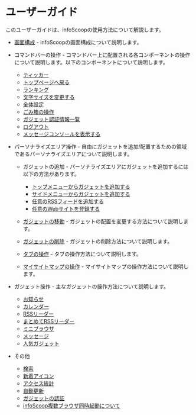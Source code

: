 # ユーザーガイド

このユーザーガイドは、infoScoopの使用方法について解説します。

* [画面構成][Screen Layout] - infoScoopの画面構成について説明します。

* コマンドバーの操作 - コマンドバー上に配置される各コンポーネントの操作について説明します。以下のコンポーネントについて説明します。

  * [ティッカー][Ticker(Electrical Bulletin Board) Operations]
  * [トップページへ戻る][Going Back to Top Page]
  * [ランキング][Ranking]
  * [文字サイズを変更する][Changing the Character Size]
  * [全体設定][Global Settings]
  * [ごみ箱の操作][Trash Bin Operations]
  * [ガジェット認証情報一覧][List of Gadget Authentication Information]
  * [ログアウト][Logout]
  * [メッセージコンソールを表示する][Displaying the Message Console]

* パーソナライズエリア操作 - 自由にガジェットを追加/配置するための領域であるパーソナライズエリアについて説明します。

  * ガジェットの追加 - パーソナライズエリアにガジェットを追加するには以下の方法があります。
    * [トップメニューからガジェットを追加する][Adding a Gadget from the Menu]
    * [サイドメニューからガジェットを追加する][Adding a Gadget from the Site Map]
    * [任意のRSSフィードを追加する][Adding an Optional RSS Content]
    * [任意のWebサイトを登録する][Registering an Optional Web Site]

  * [ガジェットの移動][Moving a Gadget of the Personalized area] - ガジェットの配置を変更する方法について説明します。
  * [ガジェットの削除][Deleting a Gadget from the Personalized area] - ガジェットの削除方法について説明します。
  * [タブの操作][Operations of a Tab] - タブの操作方法について説明します。
  * [マイサイトマップの操作][Operations of My Site Map] - マイサイトマップの操作方法について説明します。

* ガジェット操作 - 主なガジェットの操作方法について説明します。

  * [お知らせ][Information Gadget]
  * [カレンダー][Calendar Gadget]
  * [RSSリーダー][RSS Reader Gadget]
  * [まとめてRSSリーダー][Composite RSS Reader Gadget]
  * [ミニブラウザ][MiniBrowser Gadget]
  * [メッセージ][Message Gadget]
  * [人気ガジェット][Gadget Ranking Gadget]

* その他

  * [検索][Search]
  * [新着アイコン][New Arrival Icons]
  * [アクセス統計][Access Statistics]
  * [自動更新][Auto Update]
  * [ガジェットの認証][Authentication of Gadget]
  * [infoScoop複数ブラウザ同時起動について][Starting infoScoop in Multiple Browsers]


[Screen Layout]: screen-layout.md "画面構成"
[Ticker(Electrical Bulletin Board) Operations]: tickerelectrical-bulletin-board-operations.md "ティッカー"
[Going Back to Top Page]: going-back-to-top-page.md "トップページへ戻る"
[Ranking]: commandbar-ranking.md "ランキング"
[Changing the Character Size]: changing-the-character-size.md "文字サイズを変更する"
[Global Settings]: global-settings.md "全体設定"
[Trash Bin Operations]: trash-bin-operations.md "ごみ箱の操作"
[List of Gadget Authentication Information]: list-of-gadget-authentication-information.md "ガジェット認証情報一覧"
[Logout]: logout.md "ログアウト"
[Displaying the Message Console]: displaying-the-message-console.md "メッセージコンソールを表示する"
[Adding a Gadget from the Menu]: adding-a-gadget-from-the-menu.md "トップメニューからガジェットを追加する"
[Adding a Gadget from the Site Map]: adding-a-gadget-from-the-site-map.md "サイドメニューからガジェットを追加する"
[Adding an Optional RSS Content]: adding-an-optional-rss-content.md "任意のRSSフィードを追加する"
[Registering an Optional Web Site]: registering-an-optional-web-site.md "任意のWebサイトを登録する"
[Moving a Gadget of the Personalized area]: moving-a-gadget-of-the-personalized-area.md "ガジェットの移動"
[Deleting a Gadget from the Personalized area]: deleting-a-gadget-from-the-personalized-area.md "ガジェットの削除"
[Operations of a Tab]: operations-of-a-tab.md "タブの操作"
[Operations of My Site Map]: operations-of-my-site-map.md "マイサイトマップの操作"
[Information Gadget]: information-gadget.md "お知らせ"
[Calendar Gadget]: calendar-gadget.md "カレンダー"
[RSS Reader Gadget]: rss-reader-gadget.md "RSSリーダー"
[Composite RSS Reader Gadget]: composite-rss-reader-gadget.md "まとめてRSSリーダー"
[MiniBrowser Gadget]: minibrowser-gadget.md "ミニブラウザ"
[Message Gadget]: message-gadget.md "メッセージ"
[Gadget Ranking Gadget]: gadget-ranking-gadget.md "人気ガジェット"
[Search]: search.md "検索"
[New Arrival Icons]: new-arrival-icons.md "新着アイコン"
[Access Statistics]: access-statistics.md "アクセス統計"
[Auto Update]: auto-update.md "自動更新"
[Authentication of Gadget]: authentication-of-gadget.md "ガジェットの認証"
[Starting infoScoop in Multiple Browsers]: starting-infoscoop-in-multiple-browsers.md "infoScoop複数ブラウザ同時起動について"
